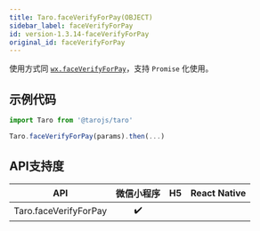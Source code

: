 ```yaml
---
title: Taro.faceVerifyForPay(OBJECT)
sidebar_label: faceVerifyForPay
id: version-1.3.14-faceVerifyForPay
original_id: faceVerifyForPay
---
```



使用方式同 [`wx.faceVerifyForPay`](https://developers.weixin.qq.com/miniprogram/dev/api/open-api/payment/wx.faceVerifyForPay.html)，支持 `Promise` 化使用。

## 示例代码

```jsx
import Taro from '@tarojs/taro'

Taro.faceVerifyForPay(params).then(...)
```



## API支持度


| API | 微信小程序 | H5 | React Native |
| :-: | :-: | :-: | :-: |
| Taro.faceVerifyForPay | ✔️ |  |  |


